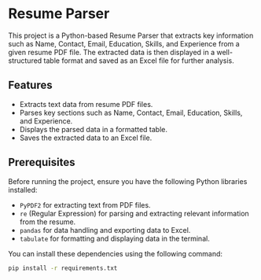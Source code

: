 # Resume Parser

This project is a Python-based Resume Parser that extracts key information such as Name, Contact, Email, Education, Skills, and Experience from a given resume PDF file. The extracted data is then displayed in a well-structured table format and saved as an Excel file for further analysis.

## Features
- Extracts text data from resume PDF files.
- Parses key sections such as Name, Contact, Email, Education, Skills, and Experience.
- Displays the parsed data in a formatted table.
- Saves the extracted data to an Excel file.

## Prerequisites

Before running the project, ensure you have the following Python libraries installed:

- `PyPDF2` for extracting text from PDF files.
- `re` (Regular Expression) for parsing and extracting relevant information from the resume.
- `pandas` for data handling and exporting data to Excel.
- `tabulate` for formatting and displaying data in the terminal.

You can install these dependencies using the following command:

```bash
pip install -r requirements.txt
